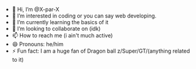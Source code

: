 - 👋 Hi, I’m @X-par-X
- 👀 I’m interested in coding or you can say web developing.
- 🌱 I’m currently learning the basics of it
- 💞️ I’m looking to collaborate on (idk)
- 📫 How to reach me (i ain't much active)
- 😄 Pronouns: he/him
- ⚡ Fun fact: I am a huge fan of Dragon ball z/Super/GT/(anything related to it)

<!---
X-par-X/X-par-X is a ✨ special ✨ repository because its `README.md` (this file) appears on your GitHub profile.
You can click the Preview link to take a look at your changes.
--->
